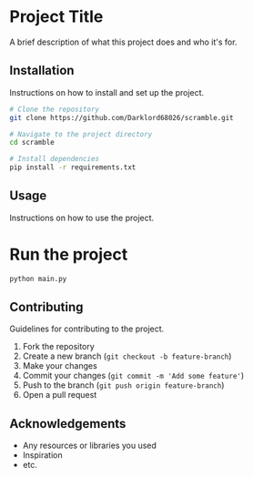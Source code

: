 # Project Title

A brief description of what this project does and who it's for.

## Installation

Instructions on how to install and set up the project.

```bash
# Clone the repository
git clone https://github.com/Darklord68026/scramble.git

# Navigate to the project directory
cd scramble

# Install dependencies
pip install -r requirements.txt
```

## Usage

Instructions on how to use the project.

# Run the project
```bash
python main.py
```

## Contributing

Guidelines for contributing to the project.

1. Fork the repository
2. Create a new branch (`git checkout -b feature-branch`)
3. Make your changes
4. Commit your changes (`git commit -m 'Add some feature'`)
5. Push to the branch (`git push origin feature-branch`)
6. Open a pull request

## Acknowledgements

- Any resources or libraries you used
- Inspiration
- etc.